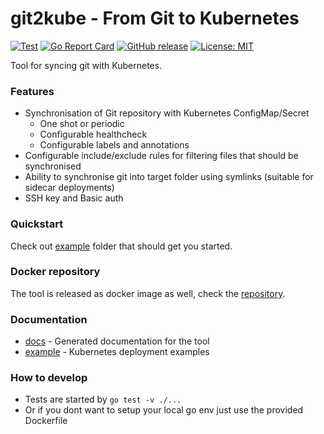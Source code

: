 # git2kube - From Git to Kubernetes

[![Test](https://github.com/wandera/git2kube/actions/workflows/test.yml/badge.svg)](https://github.com/wandera/git2kube/actions/workflows/test.yml)
[![Go Report Card](https://goreportcard.com/badge/github.com/wandera/git2kube)](https://goreportcard.com/report/github.com/wandera/git2kube)
[![GitHub release](https://img.shields.io/github/release/wandera/git2kube.svg)](https://github.com/wandera/git2kube/releases/latest)
[![License: MIT](https://img.shields.io/badge/License-MIT-yellow.svg)](https://github.com/wandera/scccmd/blob/master/LICENSE)

Tool for syncing git with Kubernetes.

### Features
* Synchronisation of Git repository with Kubernetes ConfigMap/Secret
  * One shot or periodic
  * Configurable healthcheck
  * Configurable labels and annotations
* Configurable include/exclude rules for filtering files that should be synchronised
* Ability to synchronise git into target folder using symlinks (suitable for sidecar deployments)
* SSH key and Basic auth

### Quickstart
Check out [example](example) folder that should get you started. 

### Docker repository
The tool is released as docker image as well, check the [repository](https://github.com/wandera/git2kube/pkgs/container/git2kube).

### Documentation
* [docs](docs/git2kube.md) - Generated documentation for the tool
* [example](example) - Kubernetes deployment examples

### How to develop
* Tests are started by `go test -v ./...`
* Or if you dont want to setup your local go env just use the provided Dockerfile
